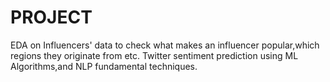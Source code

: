 # PROJECT
EDA on Influencers' data to check what makes an influencer popular,which regions they originate from etc.
Twitter sentiment prediction using ML Algorithms,and NLP fundamental techniques.
